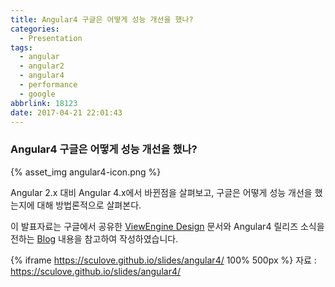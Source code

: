 ```yaml
---
title: Angular4 구글은 어떻게 성능 개선을 했나?
categories:
  - Presentation
tags:
  - angular
  - angular2
  - angular4
  - performance
  - google
abbrlink: 18123
date: 2017-04-21 22:01:43
---
```


### Angular4 구글은 어떻게 성능 개선을 했나?

{% asset_img angular4-icon.png %}

Angular 2.x 대비 Angular 4.x에서 바뀐점을 살펴보고,
구글은 어떻게 성능 개선을 했는지에 대해 방법론적으로 살펴본다.

이 발표자료는 구글에서 공유한 [ViewEngine Design](https://docs.google.com/document/d/195L4WaDSoI_kkW094LlShH6gT3B7K1GZpSBnnLkQR-g/preview) 문서와
Angular4 릴리즈 소식을 전하는 [Blog](http://angularjs.blogspot.kr/2017/03/angular-400-now-available.html) 내용을 참고하여 작성하였습니다.

{% iframe https://sculove.github.io/slides/angular4/ 100% 500px %}
자료 : https://sculove.github.io/slides/angular4/
